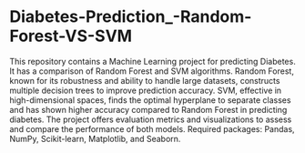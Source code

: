 # Diabetes-Prediction_-Random-Forest-VS-SVM
This repository contains a Machine Learning project for predicting Diabetes. It has a comparison of Random Forest and SVM algorithms. Random Forest, known for its robustness and ability to handle large datasets, constructs multiple decision trees to improve prediction accuracy. SVM, effective in high-dimensional spaces, finds the optimal hyperplane to separate classes and has shown higher accuracy compared to Random Forest in predicting diabetes. The project offers evaluation metrics and visualizations to assess and compare the performance of both models. Required packages: Pandas, NumPy, Scikit-learn, Matplotlib, and Seaborn.
